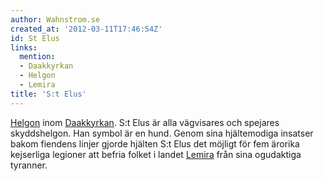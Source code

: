 ```yaml
---
author: Wahnstrom.se
created_at: '2012-03-11T17:46:54Z'
id: St Elus
links:
  mention:
  - Daakkyrkan
  - Helgon
  - Lemira
title: 'S:t Elus'
---
```


[Helgon] inom [Daakkyrkan]. S:t Elus är alla vägvisares och spejares skyddshelgon. Han symbol är en
hund. Genom sina hjältemodiga insatser bakom fiendens linjer gjorde hjälten S:t Elus det möjligt för
fem ärorika kejserliga legioner att befria folket i landet [Lemira] från sina ogudaktiga tyranner.

  [Helgon]: Helgon
  [Daakkyrkan]: Daakkyrkan
  [Lemira]: Lemira